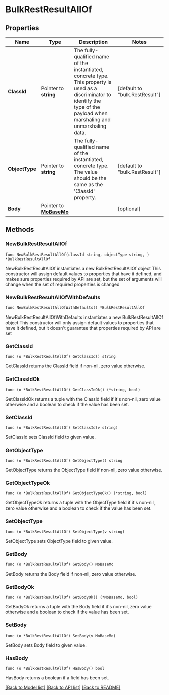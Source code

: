 # BulkRestResultAllOf

## Properties

Name | Type | Description | Notes
------------ | ------------- | ------------- | -------------
**ClassId** | Pointer to **string** | The fully-qualified name of the instantiated, concrete type. This property is used as a discriminator to identify the type of the payload when marshaling and unmarshaling data. | [default to "bulk.RestResult"]
**ObjectType** | Pointer to **string** | The fully-qualified name of the instantiated, concrete type. The value should be the same as the &#39;ClassId&#39; property. | [default to "bulk.RestResult"]
**Body** | Pointer to [**MoBaseMo**](MoBaseMo.md) |  | [optional] 

## Methods

### NewBulkRestResultAllOf

`func NewBulkRestResultAllOf(classId string, objectType string, ) *BulkRestResultAllOf`

NewBulkRestResultAllOf instantiates a new BulkRestResultAllOf object
This constructor will assign default values to properties that have it defined,
and makes sure properties required by API are set, but the set of arguments
will change when the set of required properties is changed

### NewBulkRestResultAllOfWithDefaults

`func NewBulkRestResultAllOfWithDefaults() *BulkRestResultAllOf`

NewBulkRestResultAllOfWithDefaults instantiates a new BulkRestResultAllOf object
This constructor will only assign default values to properties that have it defined,
but it doesn't guarantee that properties required by API are set

### GetClassId

`func (o *BulkRestResultAllOf) GetClassId() string`

GetClassId returns the ClassId field if non-nil, zero value otherwise.

### GetClassIdOk

`func (o *BulkRestResultAllOf) GetClassIdOk() (*string, bool)`

GetClassIdOk returns a tuple with the ClassId field if it's non-nil, zero value otherwise
and a boolean to check if the value has been set.

### SetClassId

`func (o *BulkRestResultAllOf) SetClassId(v string)`

SetClassId sets ClassId field to given value.


### GetObjectType

`func (o *BulkRestResultAllOf) GetObjectType() string`

GetObjectType returns the ObjectType field if non-nil, zero value otherwise.

### GetObjectTypeOk

`func (o *BulkRestResultAllOf) GetObjectTypeOk() (*string, bool)`

GetObjectTypeOk returns a tuple with the ObjectType field if it's non-nil, zero value otherwise
and a boolean to check if the value has been set.

### SetObjectType

`func (o *BulkRestResultAllOf) SetObjectType(v string)`

SetObjectType sets ObjectType field to given value.


### GetBody

`func (o *BulkRestResultAllOf) GetBody() MoBaseMo`

GetBody returns the Body field if non-nil, zero value otherwise.

### GetBodyOk

`func (o *BulkRestResultAllOf) GetBodyOk() (*MoBaseMo, bool)`

GetBodyOk returns a tuple with the Body field if it's non-nil, zero value otherwise
and a boolean to check if the value has been set.

### SetBody

`func (o *BulkRestResultAllOf) SetBody(v MoBaseMo)`

SetBody sets Body field to given value.

### HasBody

`func (o *BulkRestResultAllOf) HasBody() bool`

HasBody returns a boolean if a field has been set.


[[Back to Model list]](../README.md#documentation-for-models) [[Back to API list]](../README.md#documentation-for-api-endpoints) [[Back to README]](../README.md)


